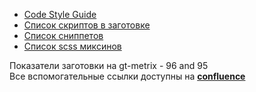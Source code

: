 - [Code Style Guide](http://confluence.devoffice.com/display/HTMLS/Code+Style+Guide)
- [Список скриптов в заготовке](https://docs.google.com/document/d/1DfHyf38eRtMNqE09N8JIZvrM2tptPHl2WhPAVcs2fZ0/edit)
- [Список сниппетов](https://docs.google.com/document/d/19OfRV7ntHLSEWfCQsxb6YOqdeUGtmQZFuSPpzm2UvsY/edit)
- [Cписок scss миксинов](https://docs.google.com/document/d/1-_FYbJ7kYrIZuuqywCc2itOF96Owv_2_NzFpuBweJOk/edit?usp=sharing)

Показатели заготовки на gt-metrix - 96 and 95  
Все вспомогательные ссылки доступны на [**сonfluence**](http://confluence.devoffice.com/display/HTMLS/Trunk+Builder)

